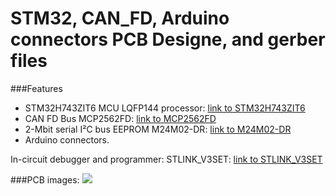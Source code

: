 # STM32, CAN_FD, Arduino connectors PCB Designe, and gerber files
###Features
- STM32H743ZIT6 MCU LQFP144 processor:
 [link to STM32H743ZIT6](https://www.st.com/en/microcontrollers-microprocessors/stm32h743zi.html)
- CAN FD Bus MCP2562FD: [link to MCP2562FD](https://www.microchip.com/wwwproducts/en/MCP2562FD)
- 2-Mbit serial I²C bus EEPROM M24M02-DR: [link to M24M02-DR](https://www.st.com/en/memories/m24m02-dr.html)
- Arduino connectors.

In-circuit debugger and programmer: 
STLINK_V3SET:  [link to STLINK_V3SET](https://www.st.com/en/development-tools/stlink-v3set.html)

###PCB images:
![](https://github.com/ptiszai/STM32_CAN-Arduino/blob/master/CANnode_pcb.png)

